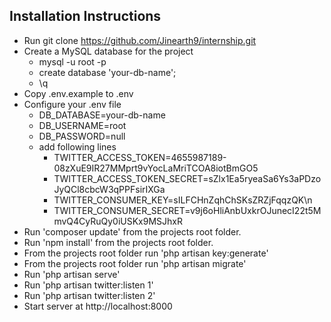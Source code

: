 ## Installation Instructions

- Run git clone https://github.com/Jinearth9/internship.git
- Create a MySQL database for the project
    - mysql -u root -p
    - create database 'your-db-name';
    - \q
- Copy .env.example to .env
- Configure your .env file
    - DB_DATABASE=your-db-name
    - DB_USERNAME=root
    - DB_PASSWORD=null
    - add following lines
        - TWITTER_ACCESS_TOKEN=4655987189-08zXuE9IR27MMprt9vYocLaMriTCOA8iotBmGO5
        - TWITTER_ACCESS_TOKEN_SECRET=sZlx1Ea5ryeaSa6Ys3aPDzoJyQCl8cbcW3qPPFsirIXGa
        - TWITTER_CONSUMER_KEY=sILFCHnZqhChSKsZRZjFqqzQK\n
        - TWITTER_CONSUMER_SECRET=v9j6oHliAnbUxkrOJunecI22t5MmvQ4CyRuQy0iUSKx9MSJhxR
- Run 'composer update' from the projects root folder.
- Run 'npm install' from the projects root folder.
- From the projects root folder run 'php artisan key:generate'
- From the projects root folder run 'php artisan migrate'
- Run 'php artisan serve'
- Run 'php artisan twitter:listen 1'
- Run 'php artisan twitter:listen 2'
- Start server at http://localhost:8000
